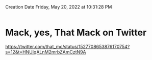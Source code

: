 <div></b>Creation Date</b> Friday, May 20, 2022 at 10:31:28 PM<br></div><div><br></div><div><h1>Mack, yes, That Mack on Twitter</h1></div>
<div><a href=https://twitter.com/that_mc/status/1527708653876170754?s=12&t=HNUIqALnM2mrbZAmCztN9A>https://twitter.com/that_mc/status/1527708653876170754?s=12&t=HNUIqALnM2mrbZAmCztN9A</a><br></div>

